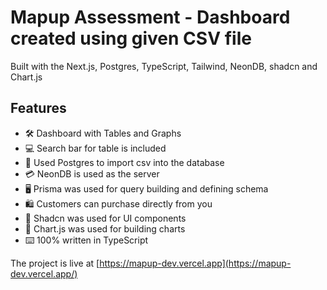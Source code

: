 # Mapup Assessment - Dashboard created using given CSV file

Built with the Next.js, Postgres, TypeScript, Tailwind, NeonDB, shadcn and Chart.js

## Features

- 🛠️ Dashboard with Tables and Graphs
- 💻 Search bar for table is included
- 🎨 Used Postgres to import csv into the database
- 💳 NeonDB is used as the server
- 🖥️ Prisma was used for query building and defining schema
- 🛍️ Customers can purchase directly from you
- 🌟 Shadcn was used for UI components
- 🛒 Chart.js was used for building charts
- ⌨️ 100% written in TypeScript

The project is live at [https://mapup-dev.vercel.app](https://mapup-dev.vercel.app/)

